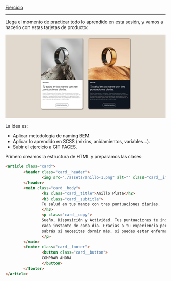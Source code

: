 [Ejercicio](recursos/oura-rings.zip)

--- 


Llega el momento de practicar todo lo aprendido en esta sesión, y vamos a hacerlo con estas tarjetas de producto:

![Untitled](recursos/Untitled3.png)

La idea es:

- Aplicar metodología de naming BEM.
- Aplicar lo aprendido en SCSS (mixins, anidamientos, variables…).
- Subir el ejercicio a GIT PAGES.

Primero creamos la estructura de HTML y preparamos las clases:

```html
<article class="card">
        <header class="card__header">
                <img src="./assets/anillo-1.png" alt="" class="card__image">
        </header>
        <main class="card__body">
                <h2 class="card__title">Anillo Plata</h2>
                <h3 class="card__subtitle">
                Tu salud en tus manos con tres puntuaciones diarias.
                </h3>
                <p class="card__copy">
                Sueño, Disposición y Actividad. Tus puntuaciones te indican cómo está tu cuerpo y qué necesita, 
                cada instante de cada día. Gracias a tu experiencia personalizada en la aplicación Oura, 
                sabrás si necesitas dormir más, si puedes estar enfermando, si es el momento de esforzarte, y mucho más.
                </p>
        </main>
        <footer class="card__footer">
                <button class="card__button">
                COMPRAR AHORA
                </button>
        </footer>
</article>
```

